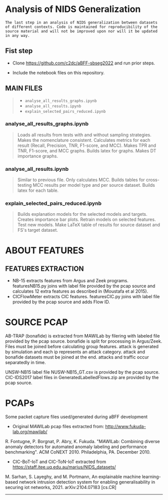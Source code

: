 # Analysis of NIDS Generalization

	The last step in an analysis of NIDS generalization between datasets of different contexts. Code is maintained for reproducibility of the source material and will not be improved upon nor will it be updated in any way.

## Fist step

- Clone https://github.com/c2dc/aBFF-sbseg2022 and run prior steps.

- Include the notebook files on this repository.

## MAIN FILES

> - `analyse_all_results_graphs.ipynb`
> - `analyse_all_results.ipynb`
> - `explain_selected_pairs_reduced.ipynb`


### analyse_all_results_graphs.ipynb

> Loads all results from tests with and without sampling strategies.
> Makes the nomenclature consistent.
> Calculates metrics for each result (Recall, Precision, TNR, F1-score, and MCC).
> Makes TPR and TNR, F1-score, and MCC graphs.
> Builds latex for graphs.
> Makes DT importance graphs.

### analyse_all_results.ipynb

> Similar to previous file.
> Only calculates MCC.
> Builds tables for cross-testing MCC results per model type and per source dataset.
> Builds latex for each table.

### explain_selected_pairs_reduced.ipynb

> Builds explanation models for the selected models and targets.
> Creates importance bar plots.
> Retrain models on selected features.
> Test new models.
> Make LaTeX table of results for source dataset and FS's target dataset.


# ABOUT FEATURES
## FEATURES EXTRACTION
- NB-15 extracts features from Argus and Zeek programs. featuresNB15.py joins with label file provided by the pcap source and calculates 12 extra features as described in (Moustafa et al 2015).
- CICFlowMeter extracts CIC features. featuresCIC.py joins with label file provided by the pcap source and adds Flow ID.

# SOURCE PCAP

AB-TRAP (bonafide) is extracted from MAWILab by filering with labeled file provided by the pcap source.
bonafide is split for processing in Argus/Zeek. Files must be joined before calculating group features.
attack is generated by simulation and each ip represents an attack category.
attack and bonafide datasets must be joined at the end.
attacks and traffic occur separatedly in time.

UNSW-NB15 label file NUSW-NB15_GT.csv is provided by the pcap source.
CIC-IDS2017 label files in GeneratedLabelledFlows.zip are provided by the pcap source.

# PCAPs
 Some packet capture files used/generated during aBFF development

* Original MAWILab pcap files extracted from: http://www.fukuda-lab.org/mawilab/

R. Fontugne, P. Borgnat, P. Abry, K. Fukuda. "MAWILab: Combining diverse anomaly detectors for automated anomaly labeling and performance benchmarking". ACM CoNEXT 2010. Philadelphia, PA. December 2010.

* CIC-BoT-IoT and CIC-ToN-IoT extracted from https://staff.itee.uq.edu.au/marius/NIDS_datasets/

M. Sarhan, S. Layeghy, and M. Portmann, An explainable machine learning-based network intrusion detection system for enabling generalisability in securing iot networks, 2021. arXiv:2104.07183 [cs.CR]

---
